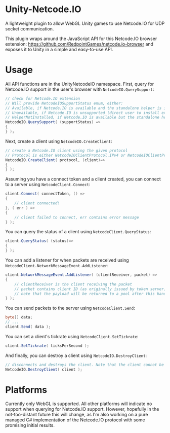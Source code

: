 # Unity-Netcode.IO
A lightweight plugin to allow WebGL Unity games to use Netcode.IO for UDP socket communication.

This plugin wraps around the JavaScript API for this Netcode.IO browser extension: https://github.com/RedpointGames/netcode.io-browser and exposes it to Unity in a simple and easy-to-use API.

# Usage
All API functions are in the UnityNetcodeIO namespace.
First, query for Netcode.IO support in the user's browser with `NetcodeIO.QuerySupport`:

```c#
// check for Netcode.IO extension
// Will provide NetcodeIOSupportStatus enum, either:
// Available, if Netcode.IO is available and the standalone helper is installed,
// Unavailable, if Netcode.IO is unsupported (direct user to install extension)
// HelperNotInstalled, if Netcode.IO is available but the standalone helper is not installed (direct user to install the standalone helper)
NetcodeIO.QuerySupport( (supportStatus) =>
{
} );
```

Next, create a client using `NetcodeIO.CreateClient`:

```c#
// create a Netcode.IO client using the given protocol
// Protocol is either NetcodeIOClientProtocol.IPv4 or NetcodeIOClientProtocol.IPv6
NetcodeIO.CreateClient( protocol, (client)=>
{
} );
```

Assuming you have a connect token and a client created, you can connect to a server using `NetcodeClient.Connect`:

```c#
client.Connect( connectToken, () =>
{
	// client connected!
}, ( err ) =>
{
	// client failed to connect, err contains error message
} );
```

You can query the status of a client using `NetcodeClient.QueryStatus`:

```c#
client.QueryStatus( (status)=>
{
} );
```

You can add a listener for when packets are received using `NetcodeClient.NetworkMessageEvent.AddListener`:

```c#
client.NetworkMessageEvent.AddListener( (clientReceiver, packet) =>
{
	// clientReceiver is the client receiving the packet
	// packet contains client ID (as originally issued by token server) and List<byte> of packet payload
	// note that the payload will be returned to a pool after this handler runs, so do not keep a reference to it!
} );
```

You can send packets to the server using `NetcodeClient.Send`:

```c#
byte[] data;
// ...
client.Send( data );
```

You can set a client's tickrate using `NetcodeClient.SetTickrate`:

```c#
client.SetTickrate( ticksPerSecond );
```

And finally, you can destroy a client using `NetcodeIO.DestroyClient`:

```c#
// disconnects and destroys the client. Note that the client cannot be reused after this!
NetcodeIO.DestroyClient( client );
```

# Platforms
Currently only WebGL is supported. All other platforms will indicate no support when querying for Netcode.IO support.
However, hopefully in the not-too-distant future this will change, as I'm also working on a pure managed C# implementation of the Netcode.IO protocol with some promising initial results.
